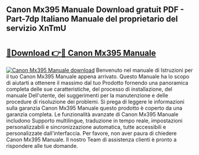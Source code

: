 ## Canon Mx395 Manuale Download gratuit PDF - Part-7dp Italiano Manuale del proprietario del servizio XnTmU

# <h2><a href="http://dfdujt1.blite.top/?on=Canon+Mx395+Manuale">🔗Download 👉🔴 Canon Mx395 Manuale</a></h2>

[![Canon Mx395 Manuale download](https://i.imgur.com/lujVjoI.png)](http://dfdujt1.blite.top/?on=Canon+Mx395+Manuale)
Benvenuto nel manuale di Istruzioni per il tuo Canon Mx395 Manuale appena arrivato. Questo Manuale ha lo scopo di aiutarti a ottenere il massimo dal tuo Prodotto fornendo una panoramica completa delle sue caratteristiche, del processo di installazione, del manuale Dell'utente, dei suggerimenti per la manutenzione e delle procedure di risoluzione dei problemi. Si prega di leggere le informazioni sulla garanzia Canon Mx395 Manuale questo prodotto è coperto da una garanzia completa. Le funzionalità avanzate di Canon Mx395 Manuale includono Supporto multilingue, traduzione in tempo reale, impostazioni personalizzabili e sincronizzazione automatica, tutte accessibili e personalizzate dall'interfaccia. Per favore, non aver paura di chiedere Canon Mx395 Manuale. Il nostro Team di assistenza clienti è pronto a rispondere alle tue domande.
